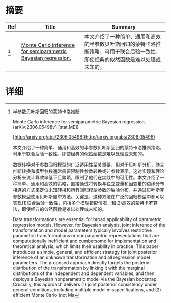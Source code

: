 # 摘要

| Ref | Title | Summary |
| --- | --- | --- |
| [^1] | [Monte Carlo inference for semiparametric Bayesian regression.](http://arxiv.org/abs/2306.05498) | 本文介绍了一种简单、通用和高效的半参数贝叶斯回归的蒙特卡洛推断策略，可用于联合后验一致性，即使经典的似然函数是难以处理或未知的。 |

# 详细

[^1]: 半参数贝叶斯回归的蒙特卡洛推断

    Monte Carlo inference for semiparametric Bayesian regression. (arXiv:2306.05498v1 [stat.ME])

    [http://arxiv.org/abs/2306.05498](http://arxiv.org/abs/2306.05498)

    本文介绍了一种简单、通用和高效的半参数贝叶斯回归的蒙特卡洛推断策略，可用于联合后验一致性，即使经典的似然函数是难以处理或未知的。

    

    数据转换对于参数回归模型的广泛适用性至关重要，但对于贝叶斯分析，联合推断转换和模型参数通常需要限制性参数转换或非参数表示，这对实现和理论分析来说计算效率低下且繁琐，限制了他们在实践中的可用性。本文介绍了一种简单、通用和高效的策略，直接通过将转换与独立变量和因变量的边缘分布相连的方式来定位未知转换和所有回归模型参数的后验分布，并通过贝叶斯非参数模型使用贝叶斯自举方法。关键是，这种方法在广泛的回归模型中都可以实现(1)联合后验一致性，包括多个模型错配情况，和(2)高效的蒙特卡罗算法，即使经典的似然函数是难以处理或未知的。

    Data transformations are essential for broad applicability of parametric regression models. However, for Bayesian analysis, joint inference of the transformation and model parameters typically involves restrictive parametric transformations or nonparametric representations that are computationally inefficient and cumbersome for implementation and theoretical analysis, which limits their usability in practice. This paper introduces a simple, general, and efficient strategy for joint posterior inference of an unknown transformation and all regression model parameters. The proposed approach directly targets the posterior distribution of the transformation by linking it with the marginal distributions of the independent and dependent variables, and then deploys a Bayesian nonparametric model via the Bayesian bootstrap. Crucially, this approach delivers (1) joint posterior consistency under general conditions, including multiple model misspecifications, and (2) efficient Monte Carlo (not Ma
    

